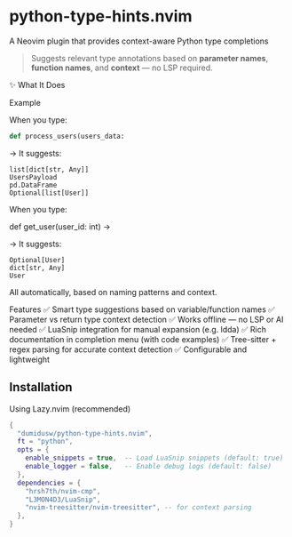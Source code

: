 # python-type-hints.nvim
A Neovim plugin that provides context-aware Python type completions

> Suggests relevant type annotations based on **parameter names**, **function names**, and **context** — no LSP required.

✨ What It Does

Example

When you type:

```python
def process_users(users_data:
```

→ It suggests:

```
list[dict[str, Any]]
UsersPayload
pd.DataFrame
Optional[list[User]]
```

When you type:

def get_user(user_id: int) -> 

→ It suggests:

```
Optional[User]
dict[str, Any]
User
```

All automatically, based on naming patterns and context.

Features
✅ Smart type suggestions based on variable/function names
✅ Parameter vs return type context detection
✅ Works offline — no LSP or AI needed
✅ LuaSnip integration for manual expansion (e.g. ldda<Tab>)
✅ Rich documentation in completion menu (with code examples)
✅ Tree-sitter + regex parsing for accurate context detection
✅ Configurable and lightweight

## Installation
Using Lazy.nvim (recommended)

```lua
{
  "dumidusw/python-type-hints.nvim",
  ft = "python",
  opts = {
    enable_snippets = true,  -- Load LuaSnip snippets (default: true)
    enable_logger = false,   -- Enable debug logs (default: false)
  },
  dependencies = {
    "hrsh7th/nvim-cmp",
    "L3MON4D3/LuaSnip",
    "nvim-treesitter/nvim-treesitter", -- for context parsing
  },
}
```

